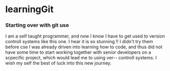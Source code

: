# learningGit
### Starting over with git use

I am a self taught programmer, and now I know I have to get used to version controll systems like this one. I hear it is so stunning !!
I didn't try them before cse I was already driven into learning how to code, and thus did not have some time to start working together with senior developers on a scpecific project, which would lead me to using ver-- controll systems.
I wish my self the best of luck into this new journey.

